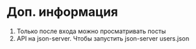 # Доп. информация

1. Только после входа можно просматривать посты
2. API на json-server. Чтобы запустить json-server users.json